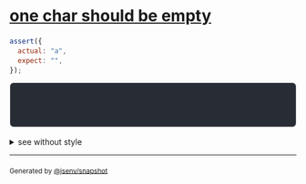# [one char should be empty](../../string.test.js#L17)

```js
assert({
  actual: "a",
  expect: "",
});
```

![img](throw.svg)

<details>
  <summary>see without style</summary>

```console
AssertionError: actual and expect are different

actual: "a"
expect: ""
```

</details>


---

<sub>
  Generated by <a href="https://github.com/jsenv/core/tree/main/packages/tooling/snapshot">@jsenv/snapshot</a>
</sub>
